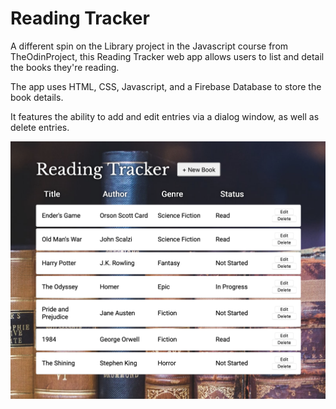 # Reading Tracker
A different spin on the Library project in the Javascript course from <a src='https://www.theodinproject.com/' title="The Odin Project">TheOdinProject</a>, this Reading Tracker web app allows users to list and detail the books they're reading.

The app uses HTML, CSS, Javascript, and a Firebase Database to store the book details.

It features the ability to add and edit entries via a dialog window, as well as delete entries.

<img src='images\screenshot.png' alt='Screenshot'>